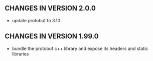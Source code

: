 CHANGES IN VERSION 2.0.0
----------------------------------

+ update protobuf to 3.10


CHANGES IN VERSION 1.99.0
-------------------------

+  bundle the protobuf c++ library and expose its headers and static libraries
